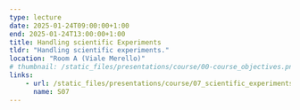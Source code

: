 ```yaml
---
type: lecture
date: 2025-01-24T09:00:00+1:00
end: 2025-01-24T13:00:00+1:00
title: Handling scientific Experiments
tldr: "Handling scientific experiments."
location: "Room A (Viale Merello)"
# thumbnail: /static_files/presentations/course/00-course_objectives.png
links: 
    - url: /static_files/presentations/course/07_scientific_experiments.pdf
      name: S07
---
```


